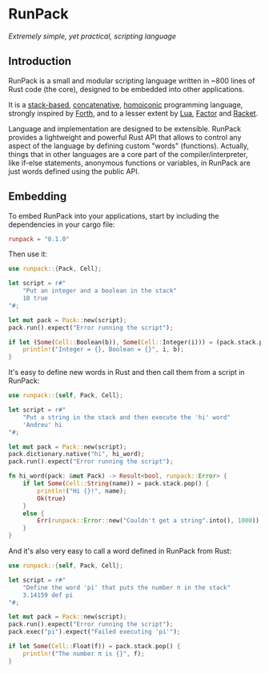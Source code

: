 # RunPack

_Extremely simple, yet practical, scripting language_

## Introduction

RunPack is a small and modular scripting language written in ~800 lines of Rust code (the core), designed to be embedded into other applications.

It is a [stack-based](https://en.wikipedia.org/wiki/Stack-oriented_programming), [concatenative](https://en.wikipedia.org/wiki/Concatenative_programming_language), [homoiconic](https://en.wikipedia.org/wiki/Homoiconicity) programming language, strongly inspired by [Forth](https://en.wikipedia.org/wiki/Forth_(programming_language)), and to a lesser extent by [Lua](https://en.wikipedia.org/wiki/Lua_(programming_language)), [Factor](https://en.wikipedia.org/wiki/Factor_(programming_language)) and [Racket](https://en.wikipedia.org/wiki/Racket_(programming_language)).

Language and implementation are designed to be extensible. RunPack provides a lightweight and powerful Rust API that allows to control any aspect of the language by defining custom "words" (functions). Actually, things that in other languages are a core part of the compiler/interpreter, like if-else statements, anonymous functions or variables, in RunPack are just words defined using the public API.

## Embedding

To embed RunPack into your applications, start by including the dependencies in your cargo file:

```toml
runpack = "0.1.0"
```

Then use it:

```rust
use runpack::{Pack, Cell};

let script = r#"
    "Put an integer and a boolean in the stack"
    10 true
"#;

let mut pack = Pack::new(script);
pack.run().expect("Error running the script");

if let (Some(Cell::Boolean(b)), Some(Cell::Integer(i))) = (pack.stack.pop(), pack.stack.pop()) {
    println!("Integer = {}, Boolean = {}", i, b);
}
```

It's easy to define new words in Rust and then call them from a script in RunPack:

```rust
use runpack::{self, Pack, Cell};

let script = r#"
    "Put a string in the stack and then execute the 'hi' word"
    'Andreu' hi
"#;

let mut pack = Pack::new(script);
pack.dictionary.native("hi", hi_word);
pack.run().expect("Error running the script");

fn hi_word(pack: &mut Pack) -> Result<bool, runpack::Error> {
    if let Some(Cell::String(name)) = pack.stack.pop() {
        println!("Hi {}!", name);
        Ok(true)
    }
    else {
        Err(runpack::Error::new("Couldn't get a string".into(), 1000));
    }
}
```

And it's also very easy to call a word defined in RunPack from Rust:

```rust
use runpack::{self, Pack, Cell};

let script = r#"
    "Define the word 'pi' that puts the number π in the stack"
    3.14159 def pi
"#;

let mut pack = Pack::new(script);
pack.run().expect("Error running the script");
pack.exec("pi").expect("Failed executing 'pi'");

if let Some(Cell::Float(f)) = pack.stack.pop() {
    println!("The number π is {}", f);
}
```

<!-- ## TODO: Coding -->
